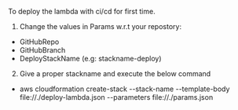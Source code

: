 To deploy the lambda with ci/cd for first time.

1. Change the values in Params w.r.t your repostory:
 - GitHubRepo
 - GitHubBranch
 - DeployStackName (e.g: stackname-deploy)
2. Give a proper stackname and execute the below command
 - aws cloudformation create-stack --stack-name <stack-name> --template-body file://./deploy-lambda.json --parameters file://./params.json